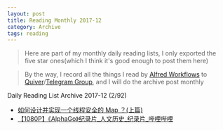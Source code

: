 ```yaml
---
layout: post
title: Reading Monthly 2017-12
category: Archive
tags: reading
---
```


> Here are part of my monthly daily reading lists, I only exported the five star ones(which I think it's good enough to post them here)

> By the way, I record all the things I read by [Alfred Workflows](https://www.alfredapp.com/workflows/) to [Quiver](https://itunes.apple.com/app/quiver-programmers-notebook/id866773894?mt=12)/[Telegram Group](https://t.me/joinchat/BIzrClBjC8qPzzaqLSHI4w), and I will do the archive post monthly

Daily Reading List Archive 2017-12 (2/92)

* [如何设计并实现一个线程安全的 Map ？(上篇)](https://halfrost.com/go_map_chapter_one/)
* [【1080P】《AlphaGo》纪录片_人文历史_纪录片_哔哩哔哩](http://www.bilibili.com/video/av16976589)

